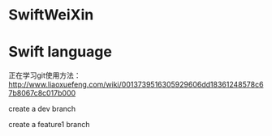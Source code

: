 # SwiftWeiXin
# Swift language
正在学习git使用方法：
http://www.liaoxuefeng.com/wiki/0013739516305929606dd18361248578c67b8067c8c017b000


create a dev branch

create a feature1 branch
